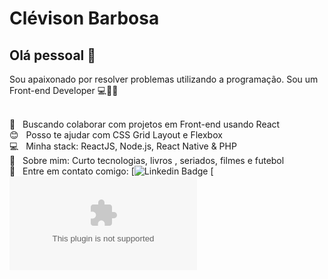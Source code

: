 # Clévison Barbosa

## Olá pessoal 👋

Sou apaixonado por resolver problemas utilizando a programação.
Sou um Front-end Developer :computer::rocket::purple_heart:

 <br/> :purple_heart: &nbsp; Buscando colaborar com projetos em Front-end usando React
 <br/> :blush: &nbsp; Posso te ajudar com CSS Grid Layout e Flexbox
 <br/> :computer: &nbsp; Minha stack: ReactJS, Node.js, React Native & PHP
 <br/> 💬  &nbsp; Sobre mim: Curto tecnologias, livros , seriados, filmes e futebol
 <br/> :email: &nbsp; Entre em contato comigo: [![Linkedin Badge](https://www.linkedin.com/in/clevison-barbosa-ba444818a/)
[![Gmail Badge](barbosaclevison@gmail.com)
